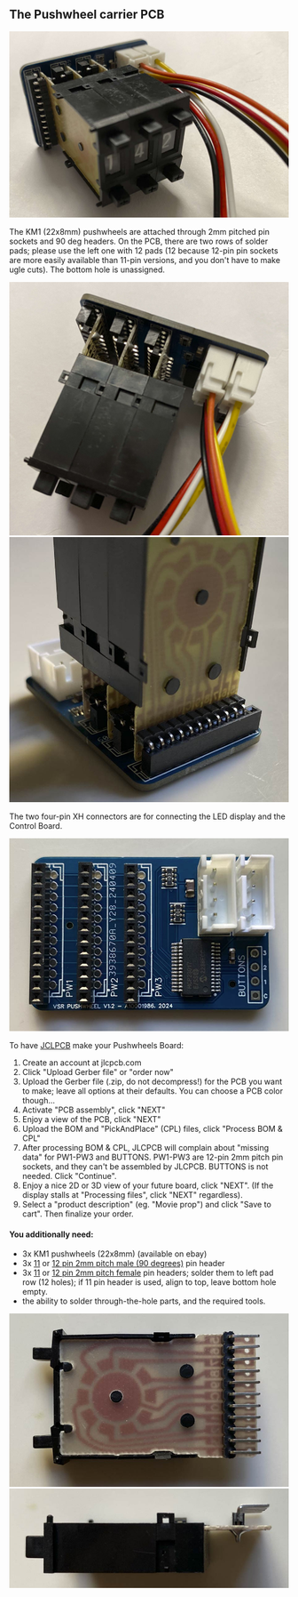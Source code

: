 ## The Pushwheel carrier PCB

<img src="img/pw1.jpg">

The KM1 (22x8mm) pushwheels are attached through 2mm pitched pin sockets and 90 deg headers. On the PCB, there are two rows of solder pads; please use the left one with 12 pads (12 because 12-pin pin sockets are more easily available than 11-pin versions, and you don't have to make ugle cuts). The bottom hole is unassigned.

<img src="img/pw2.jpg">

<img src="img/pw6.jpg">

The two four-pin XH connectors are for connecting the LED display and the Control Board.

<img src="img/pw3.jpg">

To have [JCLPCB](https://jlcpcb.com) make your Pushwheels Board:
1) Create an account at jlcpcb.com
2) Click "Upload Gerber file" or "order now"
3) Upload the Gerber file (.zip, do not decompress!) for the PCB you want to make; leave all options at their defaults. You can choose a PCB color though...
4) Activate "PCB assembly", click "NEXT"
5) Enjoy a view of the PCB, click "NEXT"
6) Upload the BOM and "PickAndPlace" (CPL) files, click "Process BOM & CPL"
7) After processing BOM & CPL, JLCPCB will complain about "missing data" for PW1-PW3 and BUTTONS. PW1-PW3 are 12-pin 2mm pitch pin sockets, and they can't be assembled by JLCPCB. BUTTONS is not needed. Click "Continue".
8) Enjoy a nice 2D or 3D view of your future board, click "NEXT". (If the display stalls at "Processing files", click "NEXT" regardless).
9) Select a "product description" (eg. "Movie prop") and click "Save to cart". Then finalize your order.

#### You additionally need:
- 3x KM1 pushwheels (22x8mm) (available on ebay)
- 3x [11](https://www.mouser.com/ProductDetail/Adam-Tech/2PH1R-11-UA?qs=HoCaDK9Nz5d0X2QsJeqJ4Q%3D%3D) or [12 pin 2mm pitch male (90 degrees)](https://www.mouser.com/ProductDetail/Harwin/M22-2031205?qs=xxdqPuaJ%252Ba06lrlBpeOknw%3D%3D) pin header
- 3x [11](https://www.mouser.com/ProductDetail/NorComp/25631101RP2?qs=TaIhzdgpGpUc9hecPJ8SJg%3D%3D) or [12 pin 2mm pitch female](https://www.mouser.com/ProductDetail/Harwin/M22-7131242?qs=%252Bk6%2F5FB6qrmdMF9FvJ5n1g%3D%3D) pin headers; solder them to left pad row (12 holes); if 11 pin header is used, align to top, leave bottom hole empty.
- the ability to solder through-the-hole parts, and the required tools.

<img src="img/pw4.jpg">
<img src="img/pw5.jpg">
